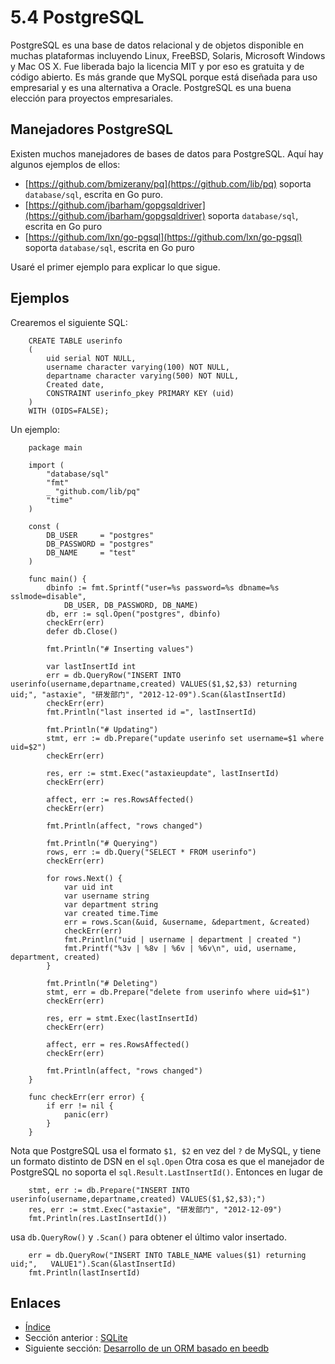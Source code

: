# 5.4 PostgreSQL

PostgreSQL es una base de datos relacional y de objetos disponible en muchas plataformas incluyendo Linux, FreeBSD, Solaris, Microsoft Windows y Mac OS X. Fue liberada bajo la licencia MIT y por eso es gratuita y de código abierto. Es más grande que MySQL porque está diseñada para uso empresarial y es una alternativa a Oracle. PostgreSQL es una buena elección para proyectos empresariales.

## Manejadores PostgreSQL

Existen muchos manejadores de bases de datos para PostgreSQL. Aquí hay algunos ejemplos de ellos:

- [https://github.com/bmizerany/pq](https://github.com/lib/pq) soporta `database/sql`, escrita en Go puro.
- [https://github.com/jbarham/gopgsqldriver](https://github.com/jbarham/gopgsqldriver) soporta `database/sql`, escrita en Go puro
- [https://github.com/lxn/go-pgsql](https://github.com/lxn/go-pgsql) soporta `database/sql`, escrita en Go puro

Usaré el primer ejemplo para explicar lo que sigue.

## Ejemplos

Crearemos el siguiente SQL:
```
	CREATE TABLE userinfo
	(
	    uid serial NOT NULL,
	    username character varying(100) NOT NULL,
	    departname character varying(500) NOT NULL,
	    Created date,
	    CONSTRAINT userinfo_pkey PRIMARY KEY (uid)
	)
	WITH (OIDS=FALSE);
```
Un ejemplo:
```
	package main

	import (
		"database/sql"
		"fmt"
		_ "github.com/lib/pq"
		"time"
	)

	const (
		DB_USER     = "postgres"
		DB_PASSWORD = "postgres"
		DB_NAME     = "test"
	)

	func main() {
		dbinfo := fmt.Sprintf("user=%s password=%s dbname=%s sslmode=disable",
			DB_USER, DB_PASSWORD, DB_NAME)
		db, err := sql.Open("postgres", dbinfo)
		checkErr(err)
		defer db.Close()

		fmt.Println("# Inserting values")

		var lastInsertId int
		err = db.QueryRow("INSERT INTO userinfo(username,departname,created) VALUES($1,$2,$3) returning uid;", "astaxie", "研发部门", "2012-12-09").Scan(&lastInsertId)
		checkErr(err)
		fmt.Println("last inserted id =", lastInsertId)

		fmt.Println("# Updating")
		stmt, err := db.Prepare("update userinfo set username=$1 where uid=$2")
		checkErr(err)

		res, err := stmt.Exec("astaxieupdate", lastInsertId)
		checkErr(err)

		affect, err := res.RowsAffected()
		checkErr(err)

		fmt.Println(affect, "rows changed")

		fmt.Println("# Querying")
		rows, err := db.Query("SELECT * FROM userinfo")
		checkErr(err)

		for rows.Next() {
			var uid int
			var username string
			var department string
			var created time.Time
			err = rows.Scan(&uid, &username, &department, &created)
			checkErr(err)
			fmt.Println("uid | username | department | created ")
			fmt.Printf("%3v | %8v | %6v | %6v\n", uid, username, department, created)
		}

		fmt.Println("# Deleting")
		stmt, err = db.Prepare("delete from userinfo where uid=$1")
		checkErr(err)

		res, err = stmt.Exec(lastInsertId)
		checkErr(err)

		affect, err = res.RowsAffected()
		checkErr(err)

		fmt.Println(affect, "rows changed")
	}

	func checkErr(err error) {
		if err != nil {
			panic(err)
		}
	}
```
Nota que PostgreSQL usa el formato `$1, $2` en vez del `?` de MySQL, y tiene un formato distinto de DSN en el `sql.Open`
Otra cosa es que el manejador de PostgreSQL no soporta el `sql.Result.LastInsertId()`.
Entonces en lugar de
```
	stmt, err := db.Prepare("INSERT INTO userinfo(username,departname,created) VALUES($1,$2,$3);")
	res, err := stmt.Exec("astaxie", "研发部门", "2012-12-09")
	fmt.Println(res.LastInsertId())
```
usa `db.QueryRow()` y `.Scan()` para obtener el último valor insertado.
```
	err = db.QueryRow("INSERT INTO TABLE_NAME values($1) returning uid;",	VALUE1").Scan(&lastInsertId)
	fmt.Println(lastInsertId)
```
## Enlaces

- [Índice](preface.md)
- Sección anterior : [SQLite](05.3.md)
- Siguiente sección: [Desarrollo de un ORM basado en beedb](05.5.md)
